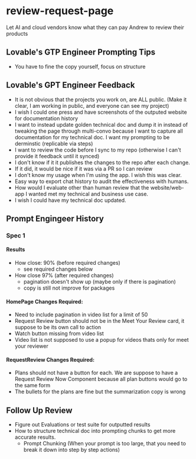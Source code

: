 # review-request-page
Let AI and cloud vendors know what they can pay Andrew to review their products

## Lovable's GTP Engineer Prompting Tips
- You have to fine the copy yourself, focus on structure 

## Lovable's GPT Engineer Feedback
- It is not obvious that the projects you work on, are ALL public. (Make it clear, I am working in public, and everyone can see my project)
- I wish I could one press and have screenshots of the outputed website for documentation history
- I want to instead update golden technical doc and dump it in instead of tweaking the page through multi-convo because I want to capture all documentation for my technical doc. I want my prompting to be derminstic (replicable via steps)
- I want to review the code before I sync to my repo (otherwise I can't provide it feedback until it synced)
- I don't know if it it publishes the changes to the repo after each change.
- If it did, it would be nice if it was via a PR so I can review
- I don't know my usage when I'm using the app. I wish this was clear.
- Easy way to export chat history to audit the effectiveness with humans.
- How would I evaluate other than human review that the website/web-app I wanted met my technical and business use case.
- I wish I could have my technical doc updated.

## Prompt Engingeer History

### Spec 1

#### Results
- How close: 90% (before required changes)
    - see required changes below
- How close 97% (after required changes)
    - pagination doesn't show up (maybe only if there is pagination)
    - copy is still not improve for packages

#### HomePage Changes Required:
- Need to include pagination in video list for a limit of 50
- Request Review button should not be in the Meet Your Review card, it suppose to be its own call to action
- Watch button missing from video list
- Video list is not supposed to use a popup for videos thats only for meet your reviewer

#### RequestReview Changes Required:
- Plans should not have a button for each. We are suppose to have a Request Review Now Component because all plan buttons would go to the same form
- The bullets for the plans are fine but the summarization copy is wrong

## Follow Up Review

- Figure out Evaluations or test suite for outputted results
- How to structure technical doc into prompting chunks to get more accurate results.
    - Prompt Chunking
        (When your prompt is too large, that you need to break it down into step by step actions)